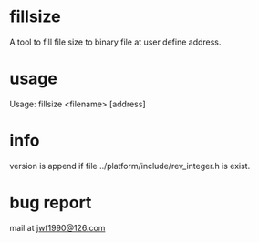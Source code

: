 # fillsize
A tool to fill file size to binary file at user define address.

# usage 
Usage: fillsize \<filename\> [address]
# info
version is append if file ../platform/include/rev_integer.h is exist.
# bug report
mail at jwf1990@126.com

